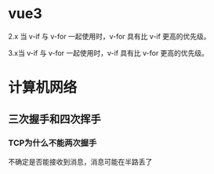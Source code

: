 # vue3

2.x 当 v-if 与 v-for 一起使用时，v-for 具有比 v-if 更高的优先级。

3.x当 v-if 与 v-for 一起使用时，v-if 具有比 v-for 更高的优先级。

# 计算机网络

## 三次握手和四次挥手

### TCP为什么不能两次握手

不确定是否能接收到消息，消息可能在半路丢了
